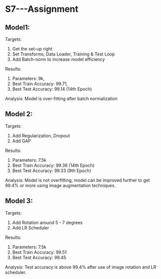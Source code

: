 # S7---Assignment

## Model1:

Targets:

1. Get the set-up right
2. Set Transforms, Data Loader, Training & Test Loop
3. Add Batch-norm to increase model efficiency

Results:
1. Parameters: 9k,
2. Best Train Accuracy: 99.71,
3. Best Test Accuracy: 99.14 (14th Epoch)

Analysis: Model is over-fitting after batch normalization

## Model 2:

Targets:

1. Add Regularization, Dropout
2. Add GAP

Results:

1. Parameters: 7.5k
2. Best Train Accuracy: 99.36 (14th Epoch)
3. Best Test Accuracy: 99.33 (9th Epoch)

Analysis: Model is not overfitting, model can be improved further to get 99.4% or more using image augmentation techniques.

## Model 3:

Targets:

1. Add Rotation around 5 - 7 degrees
2. Add LR Scheduler
   
Results:

1. Parameters: 7.5k
2. Best Train Accuracy: 99.51
3. Best Test Accuracy: 99.45
   
Analysis: Test accuracy is above 99.4% after use of image rotation and LR scheduler.
